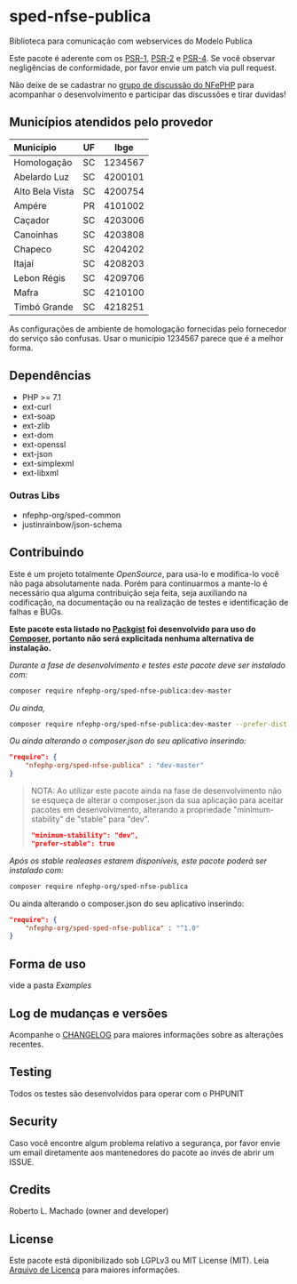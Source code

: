 # sped-nfse-publica

Biblioteca para comunicação com webservices do Modelo Publica

Este pacote é aderente com os [PSR-1], [PSR-2] e [PSR-4]. Se você observar negligências de conformidade, por favor envie um patch via pull request.

[PSR-1]: https://github.com/php-fig/fig-standards/blob/master/accepted/PSR-1-basic-coding-standard.md
[PSR-2]: https://github.com/php-fig/fig-standards/blob/master/accepted/PSR-2-coding-style-guide.md
[PSR-4]: https://github.com/php-fig/fig-standards/blob/master/accepted/PSR-4-autoloader.md

Não deixe de se cadastrar no [grupo de discussão do NFePHP](http://groups.google.com/group/nfephp) para acompanhar o desenvolvimento e participar das discussões e tirar duvidas!

## Municípios atendidos pelo provedor

|Município|UF|Ibge|
|:---|:---:|:---:|
|Homologação|SC|1234567|
|Abelardo Luz|SC|4200101|
|Alto Bela Vista|SC|4200754|
|Ampére|PR|4101002|
|Caçador|SC|4203006|
|Canoinhas|SC|4203808|
|Chapeco|SC|4204202|
|Itajaí|SC|4208203|
|Lebon Régis|SC|4209706|
|Mafra|SC|4210100|
|Timbó Grande|SC|4218251|

As configurações de ambiente de homologação fornecidas pelo fornecedor do serviço são confusas. Usar o município 1234567 parece que é a melhor forma.

## Dependências

- PHP >= 7.1
- ext-curl
- ext-soap
- ext-zlib
- ext-dom
- ext-openssl
- ext-json
- ext-simplexml
- ext-libxml

### Outras Libs

- nfephp-org/sped-common
- justinrainbow/json-schema

## Contribuindo
Este é um projeto totalmente *OpenSource*, para usa-lo e modifica-lo você não paga absolutamente nada. Porém para continuarmos a mante-lo é necessário qua alguma contribuição seja feita, seja auxiliando na codificação, na documentação ou na realização de testes e identificação de falhas e BUGs.

**Este pacote esta listado no [Packgist](https://packagist.org/) foi desenvolvido para uso do [Composer](https://getcomposer.org/), portanto não será explicitada nenhuma alternativa de instalação.**

*Durante a fase de desenvolvimento e testes este pacote deve ser instalado com:*
```bash
composer require nfephp-org/sped-nfse-publica:dev-master
```

*Ou ainda,*
```bash
composer require nfephp-org/sped-nfse-publica:dev-master --prefer-dist
```

*Ou ainda alterando o composer.json do seu aplicativo inserindo:*
```json
"require": {
    "nfephp-org/sped-nfse-publica" : "dev-master"
}
```

> NOTA: Ao utilizar este pacote ainda na fase de desenvolvimento não se esqueça de alterar o composer.json da sua aplicação para aceitar pacotes em desenvolvimento, alterando a propriedade "minimum-stability" de "stable" para "dev".
> ```json
> "minimum-stability": "dev",
> "prefer-stable": true
> ```

*Após os stable realeases estarem disponíveis, este pacote poderá ser instalado com:*
```bash
composer require nfephp-org/sped-nfse-publica
```
Ou ainda alterando o composer.json do seu aplicativo inserindo:
```json
"require": {
    "nfephp-org/sped-sped-nfse-publica" : "^1.0"
}
```

## Forma de uso
vide a pasta *Examples*

## Log de mudanças e versões
Acompanhe o [CHANGELOG](CHANGELOG.md) para maiores informações sobre as alterações recentes.

## Testing

Todos os testes são desenvolvidos para operar com o PHPUNIT

## Security

Caso você encontre algum problema relativo a segurança, por favor envie um email diretamente aos mantenedores do pacote ao invés de abrir um ISSUE.

## Credits

Roberto L. Machado (owner and developer)

## License

Este pacote está diponibilizado sob LGPLv3 ou MIT License (MIT). Leia  [Arquivo de Licença](LICENSE.md) para maiores informações.


[ico-stable]: https://poser.pugx.org/nfephp-org/sped-nfse-publica/version
[ico-stars]: https://img.shields.io/github/stars/nfephp-org/sped-nfse-publica.svg?style=flat-square
[ico-forks]: https://img.shields.io/github/forks/nfephp-org/sped-nfse-publica.svg?style=flat-square
[ico-issues]: https://img.shields.io/github/issues/nfephp-org/sped-nfse-publica.svg?style=flat-square
[ico-travis]: https://img.shields.io/travis/nfephp-org/sped-nfse-publica/master.svg?style=flat-square
[ico-scrutinizer]: https://img.shields.io/scrutinizer/coverage/g/nfephp-org/sped-nfse-publica.svg?style=flat-square
[ico-code-quality]: https://img.shields.io/scrutinizer/g/nfephp-org/sped-nfse-publica.svg?style=flat-square
[ico-downloads]: https://img.shields.io/packagist/dt/nfephp-org/sped-nfse-publica.svg?style=flat-square
[ico-version]: https://img.shields.io/packagist/v/nfephp-org/sped-nfse-publica.svg?style=flat-square
[ico-license]: https://poser.pugx.org/nfephp-org/nfephp/license.svg?style=flat-square
[ico-gitter]: https://img.shields.io/badge/GITTER-4%20users%20online-green.svg?style=flat-square

[link-packagist]: https://packagist.org/packages/nfephp-org/sped-nfse-publica
[link-travis]: https://travis-ci.org/nfephp-org/sped-nfse-publica
[link-scrutinizer]: https://scrutinizer-ci.com/g/nfephp-org/sped-nfse-publica/code-structure
[link-code-quality]: https://scrutinizer-ci.com/g/nfephp-org/sped-nfse-publica
[link-downloads]: https://packagist.org/packages/nfephp-org/sped-nfse-publica
[link-author]: https://github.com/nfephp-org
[link-issues]: https://github.com/nfephp-org/sped-nfse-publica/issues
[link-forks]: https://github.com/nfephp-org/sped-nfse-publica/network
[link-stars]: https://github.com/nfephp-org/sped-nfse-publica/stargazers